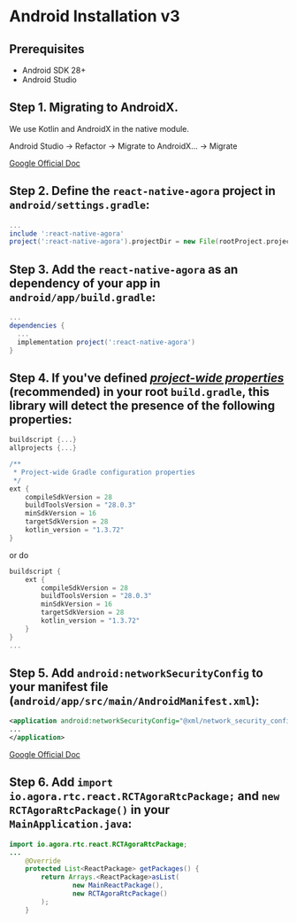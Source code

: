 # Android Installation v3

## Prerequisites

* Android SDK 28+
* Android Studio

## Step 1. Migrating to AndroidX.

We use Kotlin and AndroidX in the native module.

Android Studio -> Refactor -> Migrate to AndroidX... -> Migrate

[Google Official Doc](https://developer.android.com/jetpack/androidx/migrate)

## Step 2. Define the `react-native-agora` project in `android/settings.gradle`:

```groovy
...
include ':react-native-agora'
project(':react-native-agora').projectDir = new File(rootProject.projectDir, '../node_modules/react-native-agora/android')
```

## Step 3. Add the `react-native-agora` as an dependency of your app in `android/app/build.gradle`:

```groovy
...
dependencies {
  ...
  implementation project(':react-native-agora')
}
```

## Step 4. If you've defined *[project-wide properties](https://developer.android.com/studio/build/gradle-tips.html)* (**recommended**) in your root `build.gradle`, this library will detect the presence of the following properties:

```groovy
buildscript {...}
allprojects {...}

/**
 * Project-wide Gradle configuration properties
 */
ext {
    compileSdkVersion = 28
    buildToolsVersion = "28.0.3"
    minSdkVersion = 16
    targetSdkVersion = 28
    kotlin_version = "1.3.72"
}
```
or do
```groovy
buildscript {
    ext {
        compileSdkVersion = 28
        buildToolsVersion = "28.0.3"
        minSdkVersion = 16
        targetSdkVersion = 28
        kotlin_version = "1.3.72"
    }
}
...
```

## Step 5. Add `android:networkSecurityConfig` to your manifest file (`android/app/src/main/AndroidManifest.xml`):

```xml
<application android:networkSecurityConfig="@xml/network_security_config">
...
</application>
```

[Google Official Doc](https://developer.android.com/training/articles/security-config)

## Step 6. Add `import io.agora.rtc.react.RCTAgoraRtcPackage;` and `new RCTAgoraRtcPackage()` in your `MainApplication.java`:

```java
import io.agora.rtc.react.RCTAgoraRtcPackage;
...
    @Override
    protected List<ReactPackage> getPackages() {
        return Arrays.<ReactPackage>asList(
                new MainReactPackage(),
                new RCTAgoraRtcPackage()
        );
    }
```
